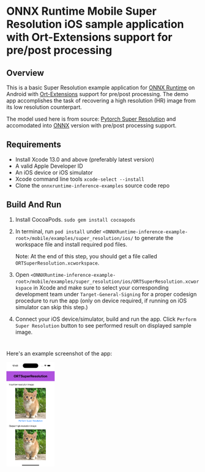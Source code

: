 # ONNX Runtime Mobile Super Resolution iOS sample application with Ort-Extensions support for pre/post processing

## Overview

This is a basic Super Resolution example application for [ONNX Runtime](https://github.com/microsoft/onnxruntime) on Android with [Ort-Extensions](https://github.com/microsoft/onnxruntime-extensions) support for pre/post processing. The demo app accomplishes the task of recovering a high resolution (HR) image from its low resolution counterpart.

The model used here is from source: [Pytorch Super Resolution](https://pytorch.org/tutorials/advanced/super_resolution_with_onnxruntime.html) and accomodated into [ONNX](https://github.com/onnx/onnx) version with pre/post processing support.

## Requirements
- Install Xcode 13.0 and above (preferably latest version)
- A valid Apple Developer ID
- An iOS device or iOS simulator
- Xcode command line tools `xcode-select --install`
- Clone the `onnxruntime-inference-examples` source code repo

## Build And Run

1. Install CocoaPods. `sudo gem install cocoapods`

2. In terminal, run `pod install` under `<ONNXRuntime-inference-example-root>/mobile/examples/super_resolution/ios/` to generate the workspace file and install required pod files.
   
   Note: At the end of this step, you should get a file called `ORTSuperResolution.xcworkspace`.

3. Open `<ONNXRuntime-inference-example-root>/mobile/examples/super_resolution/ios/ORTSuperResolution.xcworkspace` in Xcode and make sure to select your corresponding development team under `Target-General-Signing` for a proper codesign procedure to run the app (only on device required, if running on iOS simulator can skip this step.)

4. Connect your iOS device/simulator, build and run the app. Click `Perform Super Resolution` button to see performed result on displayed sample image.

#
Here's an example screenshot of the app:

<img width=25% src="images/Sample_Screenshot1.png" alt="App Screenshot" />